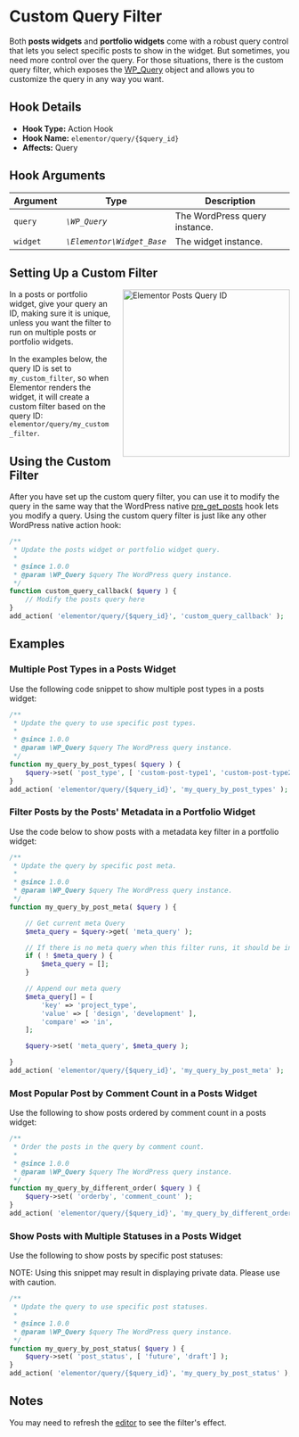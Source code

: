 # Custom Query Filter

<Badge type="tip" vertical="top" text="Elementor Pro" /> <Badge type="warning" vertical="top" text="Advanced" />

Both **posts widgets** and **portfolio widgets** come with a robust query control that lets you select specific posts to show in the widget. But sometimes, you need more control over the query. For those situations, there is the custom query filter, which exposes the [WP_Query](https://developer.wordpress.org/reference/classes/wp_query/) object and allows you to customize the query in any way you want.

## Hook Details

* **Hook Type:** Action Hook
* **Hook Name:** `elementor/query/{$query_id}`
* **Affects:** Query

## Hook Arguments

| Argument | Type                       | Description                   |
|----------|----------------------------|-------------------------------|
| `query`  | _`\WP_Query`_              | The WordPress query instance. |
| `widget` | _`\Elementor\Widget_Base`_ | The widget instance.          |

## Setting Up a Custom Filter

<img :src="$withBase('/assets/img/elementor-posts-query-id.png')" alt="Elementor Posts Query ID" style="float: right; width: 300px; margin-left: 20px; margin-bottom: 20px;">

In a posts or portfolio widget, give your query an ID, making sure it is unique, unless you want the filter to run on multiple posts or portfolio widgets.

In the examples below, the query ID is set to `my_custom_filter`, so when Elementor renders the widget, it will create a custom filter based on the query ID: `elementor/query/my_custom_filter`.

## Using the Custom Filter

After you have set up the custom query filter, you can use it to modify the query in the same way that the WordPress native [pre_get_posts](https://developer.wordpress.org/reference/hooks/pre_get_posts/) hook lets you modify a query. Using the custom query filter is just like any other WordPress native action hook:

```php
/**
 * Update the posts widget or portfolio widget query.
 *
 * @since 1.0.0
 * @param \WP_Query $query The WordPress query instance.
 */
function custom_query_callback( $query ) {
	// Modify the posts query here
}
add_action( 'elementor/query/{$query_id}', 'custom_query_callback' );
```

## Examples

### Multiple Post Types in a Posts Widget

Use the following code snippet to show multiple post types in a posts widget:

```php
/**
 * Update the query to use specific post types.
 *
 * @since 1.0.0
 * @param \WP_Query $query The WordPress query instance.
 */
function my_query_by_post_types( $query ) {
	$query->set( 'post_type', [ 'custom-post-type1', 'custom-post-type2' ] );
}
add_action( 'elementor/query/{$query_id}', 'my_query_by_post_types' );
```

### Filter Posts by the Posts' Metadata in a Portfolio Widget

Use the code below to show posts with a metadata key filter in a portfolio widget:

```php
/**
 * Update the query by specific post meta.
 *
 * @since 1.0.0
 * @param \WP_Query $query The WordPress query instance.
 */
function my_query_by_post_meta( $query ) {

	// Get current meta Query
	$meta_query = $query->get( 'meta_query' );

	// If there is no meta query when this filter runs, it should be initialized as an empty array.
	if ( ! $meta_query ) {
		$meta_query = [];
	}

	// Append our meta query
	$meta_query[] = [
		'key' => 'project_type',
		'value' => [ 'design', 'development' ],
		'compare' => 'in',
	];

	$query->set( 'meta_query', $meta_query );

}
add_action( 'elementor/query/{$query_id}', 'my_query_by_post_meta' );
```

### Most Popular Post by Comment Count in a Posts Widget

Use the following to show posts ordered by comment count in a posts widget:

```php
/**
 * Order the posts in the query by comment count.
 *
 * @since 1.0.0
 * @param \WP_Query $query The WordPress query instance.
 */
function my_query_by_different_order( $query ) {
	$query->set( 'orderby', 'comment_count' );
}
add_action( 'elementor/query/{$query_id}', 'my_query_by_different_order' );
```

### Show Posts with Multiple Statuses in a Posts Widget

Use the following to show posts by specific post statuses:

NOTE: Using this snippet may result in displaying private data. Please use with caution.

```php
/**
 * Update the query to use specific post statuses.
 *
 * @since 1.0.0
 * @param \WP_Query $query The WordPress query instance.
 */
function my_query_by_post_status( $query ) {
	$query->set( 'post_status', [ 'future', 'draft'] );
}
add_action( 'elementor/query/{$query_id}', 'my_query_by_post_status' );
```

## Notes

You may need to refresh the [editor](/editor/) to see the filter's effect.
